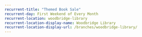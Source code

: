 ```yaml
---
recurrent-title: "Themed Book Sale"
recurrent-day: First Weekend of Every Month
recurrent-location: woodbridge-library
recurrent-location-display-name: Woodbridge Library
recurrent-location-display-url: /branches/woodbridge-library/
---
```

